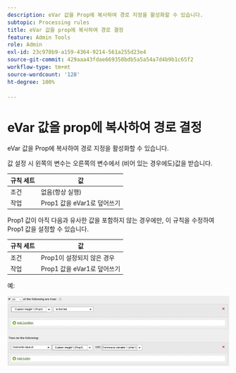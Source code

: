 ```yaml
---
description: eVar 값을 Prop에 복사하여 경로 지정을 활성화할 수 있습니다.
subtopic: Processing rules
title: eVar 값을 prop에 복사하여 경로 결정
feature: Admin Tools
role: Admin
exl-id: 23c978b9-a159-4364-9214-561a255d23e4
source-git-commit: 429aaa43fdae669350bdb5a5a54a7d4b9b1c65f2
workflow-type: tm+mt
source-wordcount: '128'
ht-degree: 100%

---
```


# eVar 값을 prop에 복사하여 경로 결정

eVar 값을 Prop에 복사하여 경로 지정을 활성화할 수 있습니다. 

값 설정 시 왼쪽의 변수는 오른쪽의 변수에서 (비어 있는 경우에도)값을 받습니다.

| 규칙 세트 | 값 |
|---|---|
| 조건 | 없음(항상 실행) |
| 작업 | Prop1 값을 eVar1로 덮어쓰기 |

Prop1 값이 아직 다음과 유사한 값을 포함하지 않는 경우에만, 이 규칙을 수정하여 Prop1 값을 설정할 수 있습니다.

| 규칙 세트 | 값 |
|---|---|
| 조건 | Prop1이 설정되지 않은 경우 |
| 작업 | Prop1 값을 eVar1로 덮어쓰기 |

예:

![](assets/overwrite-empty-prop.png)
